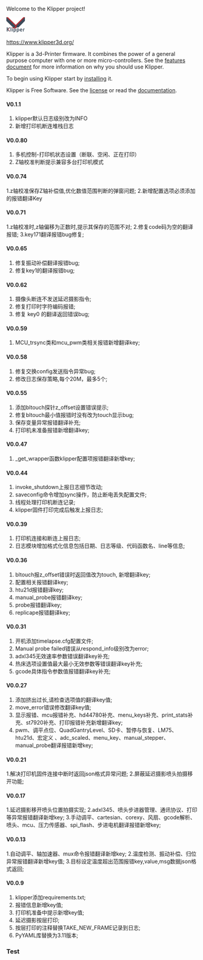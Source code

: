 Welcome to the Klipper project!

[![Klipper](docs/img/klipper-logo-small.png)](https://www.klipper3d.org/)

https://www.klipper3d.org/

Klipper is a 3d-Printer firmware. It combines the power of a general
purpose computer with one or more micro-controllers. See the
[features document](https://www.klipper3d.org/Features.html) for more
information on why you should use Klipper.

To begin using Klipper start by
[installing](https://www.klipper3d.org/Installation.html) it.

Klipper is Free Software. See the [license](COPYING) or read the
[documentation](https://www.klipper3d.org/Overview.html).

#### V0.1.1
1. klipper默认日志级别改为INFO
2. 新增打印机断连堆栈日志
#### V0.0.80
1. 多机控制-打印机状态设置（断联、空闲、正在打印）
2. Z轴校准判断提示兼容多台打印机模式
#### V0.0.74
1.z轴校准保存Z轴补偿值,优化数值范围判断的弹窗问题;
2.新增配置选项必须添加的报错翻译Key
#### V0.0.71
1.z轴校准时,z轴偏移为正数时,提示其保存的范围不对;
2.修复code码为空的翻译报错;
3.key171翻译报错bug修复;
#### V0.0.65
1. 修复振动补偿翻译报错bug;
2. 修复key1的翻译报错bug;
#### V0.0.62
1. 摄像头断连不发送延迟摄影指令;
2. 修复打印时字符编码报错;
3. 修复 key0 的翻译返回错误bug;
#### V0.0.59
1. MCU_trsync类和mcu_pwm类相关报错新增翻译key;
#### V0.0.58
1. 修复交换config发送指令异常bug;
2. 修改日志保存策略,每个20M，最多5个;
#### V0.0.55
1. 添加bltouch探针z_offset设置错误提示;
2. 修复bltouch最小值报错时没有改为touch显示bug;
3. 保存变量异常报错翻译补充;
4. 打印机未准备报错新增翻译key;
#### V0.0.47
1. _get_wrapper函数klipper配置项报错翻译新增key;
#### V0.0.44
1. invoke_shutdown上报日志细节改动;
2. saveconfig命令增加sync操作，防止断电丢失配置文件;
3. 线程处理打印机断连记录;
4. klipper固件打印完成后触发上报日志;
#### V0.0.39
1. 打印机连接和断连上报日志;
2. 日志模块增加格式化信息包括日期、日志等级、代码函数名、line等信息;
#### V0.0.36
1. bltouch报z_offset错误时返回值改为touch, 新增翻译key;
2. 配置相关报错翻译key;
3. htu21d报错翻译key;
4. manual_probe报错翻译key;
5. probe报错翻译key;
6. replicape报错翻译key;
#### V0.0.31
1. 开机添加timelapse.cfg配置文件;
2. Manual probe failed错误从respond_info级别改为error;
3. adxl345无效速率参数错误翻译key补充;
4. 热床选项设置值最大最小无效参数等错误翻译key补充;
5. gcode具体指令参数值报错翻译key补充;
#### V0.0.27
1. 添加挤出过长,请检查选项值的翻译key值;
2. move_error错误修改翻译key值;
3. 显示报错、mcu报错补充、hd44780补充、menu_keys补充、print_stats补充、st7920补充、打印报错补充新增翻译key;
4. pwm、调平点位、QuadGantryLevel、SD卡、暂停与恢复、LM75、htu21d、宏定义
、adc_scaled、menu_key、manual_stepper、manual_probe翻译报错新增key;
#### V0.0.21
1.解决打印机固件连接中断时返回json格式异常问题;
2.屏蔽延迟摄影喷头拍摄移开功能;
#### V0.0.17
1.延迟摄影移开喷头位置拍摄实现;
2.adxl345、喷头步进器管理、通讯协议、打印等异常报错翻译新增key;
3.手动调平、cartesian、corexy、风扇、gcode解析、喷头、mcu、压力传感器、spi_flash、步进电机翻译报错新增key;
#### V0.0.13
1.自动调平、轴加速器、mux命令报错翻译新增key;
2.温度检测、振动补偿、归位异常报错翻译新增key值;
3.目标设定温度超出范围报错key,value,msg数据json格式返回;
#### V0.0.9
1. klipper添加requirements.txt;
2. 报错信息新增key值;
3. 打印机准备中提示新增key值;
4. 延迟摄影按层打印;
5. 按层打印的注释替换TAKE_NEW_FRAME记录到日志;
6. PyYAML库替换为3.11版本;

### Test